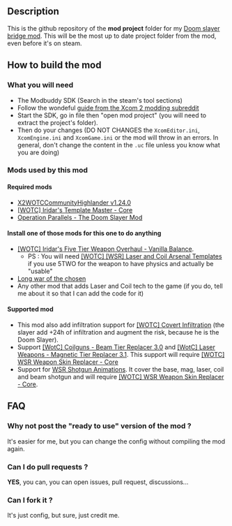 ## Description

This is the github repository of the **mod project** folder for my [Doom slayer bridge mod](https://steamcommunity.com/sharedfiles/filedetails/?id=2869237069). 
This will be the most up to date project folder from the mod, even before it's on steam.

## How to build the mod

### What you will need

- The Modbuddy SDK (Search in the steam's tool sections)
- Follow the wondeful [guide from the Xcom 2 modding subreddit](https://www.reddit.com/r/xcom2mods/wiki/firsttime#wiki_how_to_install_and_set_up_xcom_2_wotc_sdk)
- Start the SDK, go in file then "open mod project" (you will need to extract the project's folder).
- Then do your changes (DO NOT CHANGES the `XcomEditor.ini`, `XcomEngine.ini` and `XcomGame.ini` or the mod will throw in an errors. In general, don't change the content in the `.uc` file unless you know what you are doing)

### Mods used by this mod

#### Required mods

- [X2WOTCCommunityHighlander v1.24.0](https://steamcommunity.com/workshop/filedetails/?id=1134256495)
- [[WOTC] Iridar's Template Master - Core](https://steamcommunity.com/sharedfiles/filedetails/?id=2363075446)
- [Operation Parallels - The Doom Slayer Mod](https://steamcommunity.com/sharedfiles/filedetails/?id=2064234140)

#### Install one of those mods for this one to do anything

- [[WOTC] Iridar's Five Tier Weapon Overhaul - Vanilla Balance](https://steamcommunity.com/sharedfiles/filedetails/?id=2406120902).
  - PS : You will need [[WOTC] [WSR] Laser and Coil Arsenal Templates](https://steamcommunity.com/sharedfiles/filedetails/?id=1831093105) if you use 5TWO for the weapon to have physics and actually be "usable"
- [Long war of the chosen](https://steamcommunity.com/sharedfiles/filedetails/?id=2683996590)
- Any other mod that adds Laser and Coil tech to the game (if you do, tell me about it so that I can add the code for it)

#### Supported mod

- This mod also add infiltration support for [[WOTC] Covert Infiltration](https://steamcommunity.com/sharedfiles/filedetails/?id=2567230730) (the slayer add +24h of infiltration and augment the risk, because he is the Doom Slayer).
- Support [[WotC] Coilguns - Beam Tier Replacer 3.0](https://steamcommunity.com/sharedfiles/filedetails/?id=1929060959) and [[WotC] Laser Weapons - Magnetic Tier Replacer 3.1](https://steamcommunity.com/sharedfiles/filedetails/?id=1929061963). This support will require [[WOTC] WSR Weapon Skin Replacer - Core](https://steamcommunity.com/sharedfiles/filedetails/?id=1517938486)
- Support for [WSR Shotgun Animations](https://steamcommunity.com/sharedfiles/filedetails/?id=1701209115). It cover the base, mag, laser, coil and beam shotgun and will require [[WOTC] WSR Weapon Skin Replacer - Core](https://steamcommunity.com/sharedfiles/filedetails/?id=1517938486).

## FAQ

### Why not post the "ready to use" version of the mod ?
It's easier for me, but you can change the config without compiling the mod again.

### Can I do pull requests ?
**YES**, you can, you can open issues, pull request, discussions...

### Can I fork it ?
It's just config, but sure, just credit me.
